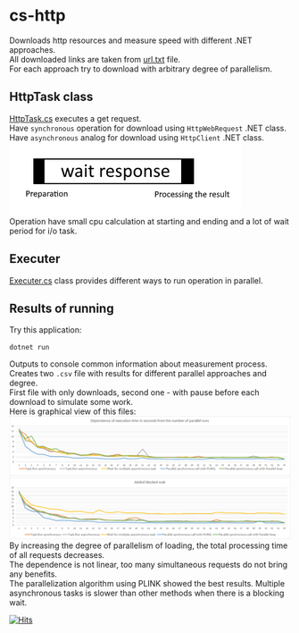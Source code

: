 # cs-http
Downloads http resources and measure speed with different .NET approaches.  
All downloaded links are taken from [url.txt](url.txt) file.  
For each approach try to download with arbitrary degree of parallelism.  

## HttpTask class
[HttpTask.cs](HttpTask.cs) executes a get request.  
Have `synchronous` operation for download using `HttpWebRequest` .NET class.  
Have `asynchronous` analog for download using `HttpClient` .NET class.  
![task.png](task.png)  
Operation have small cpu calculation at starting and ending and a lot of wait period for i/o task.

## Executer
[Executer.cs](Executer.cs) class provides different ways to run operation in parallel.  


## Results of running

Try this application:  
```
dotnet run
```
Outputs to console common information about measurement process.  
Creates two `.csv` file with results for different parallel approaches and degree.  
First file with only downloads, second one - with pause before each download to simulate some work.  
Here is graphical view of this files:
![res1.png](res1.png)  
![res2.png](res2.png)
By increasing the degree of parallelism of loading, the total processing time of all requests decreases.  
The dependence is not linear, too many simultaneous requests do not bring any benefits.  
The parallelization algorithm using PLINK showed the best results.
Multiple asynchronous tasks is slower than other methods when there is a blocking wait.

[![Hits](https://hits.seeyoufarm.com/api/count/incr/badge.svg?url=https%3A%2F%2Fgithub.com%2Fmiptleha%2Fcs-http&count_bg=%230C7DBD&title_bg=%23555555&icon=&icon_color=%23E7E7E7&title=hits&edge_flat=false)](https://hits.seeyoufarm.com)
